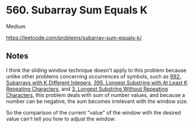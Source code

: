 # 560. Subarray Sum Equals K

Medium

https://leetcode.com/problems/subarray-sum-equals-k/

## Notes

I think the sliding window technique doesn't apply to this problem
because unlike other problems concerning occurrences of symbols,
such as [992. Subarrays with K Different Integers](../subarrays_with_k_different_integers),
[395. Longest Substring with At Least K Repeating Characters](../longest_substring_with_at_least_k_repeating_characters),
and [3. Longest Substring Without Repeating Characters](../longest_substring_without_repeating_characters),
this problem deals with sum of number values, and because a number
can be negative, the sum becomes irrelevant with the window size.

So the comparison of the current "value" of the window with
the desired value can't tell you how to adjust the window.
